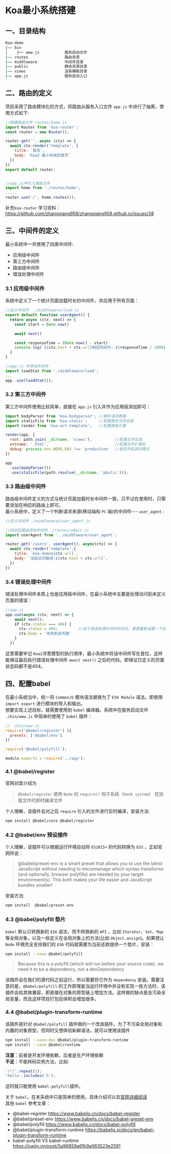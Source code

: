 # Koa最小系统搭建

## 一、目录结构
```sh
Koa-demo
|—— bin                   
│    ├── www.js           服务启动文件
|—— routes                路由目录
|—— middleware            中间件目录
|—— public                静态资源目录
|—— views                 渲染模板目录
|—— app.js                服务启动入口
```

## 二、路由的定义
项目采用了路由模块化的方式，将路由从服务入口文件 `app.js` 中进行了抽离，使用方式如下:
```js
//新建路由文件 routes/home.js
import Router from 'koa-router';
const router = new Router();

router.get('', async (ctx) => {
  await ctx.render('template', {
    title: '首页',
    body: 'Koa2 最小系统的首页'
  })
})
export default router;


//app.js中引入路由文件
import home from './routes/home';
.....
router.use('/', home.routes());
```

补充`koa-router` 学习资料：https://github.com/zhangxiang958/zhangxiang958.github.io/issues/38

## 三、中间件的定义
最小系统中一共使用了四类中间件:
* 应用级中间件
* 第三方中间件
* 路由级中间件
* 错误处理中间件

### 3.1 应用级中间件
系统中定义了一个统计页面加载时长的中间件，并应用于所有页面：
```js
//定义中间件  ./middleware/load.js
export default function userAgent() {
  return async (ctx, next) => {
    const start = Date.now()

    await next()

    const responseTime = (Date.now() - start)
    console.log(`${ctx.host + ctx.url}响应时间为: ${responseTime / 1000}s`)
  }
}

//app.js 中添加中间件
import loadStat from './middleware/load';
...
app..use(loadStat());
```

### 3.2 第三方中间件
第三方中间件使用比较简单，直接在 `app.js` 引入并作为应用级添加即可：
```js
import bodyParser from 'koa-bodyparser'; //解析请求数据
import staticFile from 'koa-static';     //配置静态文件目录
import render from 'koa-art-template';   //配置模板引擎

render(app, {
  root: path.join(__dirname, 'views'),          //配置文件目录
  extname: '.html',                             //配置文件扩展名
  debug: process.env.NODE_ENV !== 'production'  //是否开启调试模式
})

app
  .use(bodyParser())
  .use(staticFile(path.resolve(__dirname, 'pbulic')));
```

### 3.3 路由级中间件
路由级中间件定义的方式与统计页面加载时长中间件一致，只不过在使用时，只需要添加在响应的路由上即可。  
最小系统中，定义了一个判断请求来源(移动端和 `PC` 端)的中间件--- `user_agent` :
```js
//定义中间件 ./middleware/user_agent.js

//给对应路由添加中间件 ./routes/admin.js
import userAgent from '../middleware/user_agent';

router.get('/users', userAgent(), async(ctx) => {
  await ctx.render('template',{
    title: `koa-demo${ctx.url}`,
    body: `当前访问路径:${ctx.host + ctx.url}`,
  })
})
```

### 3.4 错误处理中间件
错误处理中间件本质上也是应用级中间件，在最小系统中主要是处理访问到未定义页面的错误：
```js
//app.js
app.use(async (ctx, next) => {
    await next();
    if (ctx.status === 404) {
      ctx.status = 404;         //由于错误处理中间件的存在，需要重新设置一下状态码
      ctx.body = '未找到该页面'
    }
  })
```
这里需要牢记 `Koa2`洋葱模型的执行顺序，最小系统中将该中间件写在首位，这样能保证最后执行错误处理中间件 `await next()` 之后的代码，即保证已定义的页面状态码都不是404。

## 四、配置babel
在最小系统当中，统一将 `CommonJS` 模块语法替换为了 `ES6 Module` 语法。即使用`import export` 进行模块的导入和输出。  
想要实现上述目标，就需要使用到 `babel` 编译器。系统中在服务启动文件 `./bin/www.js` 中简单的使用了 `babel` 插件：
```js
// ./bin/www.js
require('@babel/register') ({
  presets: ['@babel/env']
})

require('@babel/polyfill');

module.exports = require('../app');
```
### 4.1 @babel/register
官网对其介绍为
> `@babel/register` 使用 `Node` 的 `require()` 钩子系统（`hook system`） 在加载文件时即时编译文件  

个人理解，该插件会对之后 `require` 引入的文件进行实时编译，安装方法:
```sh
npm install @babel/core @babel/register
```

### 4.2 @babel/env 预设插件
个人理解，该插件可以根据运行环境自动将 `ES2015+` 的代码转换为 `ES5` ，正如官网所说：
> @babel/preset-env is a smart preset that allows you to use the latest JavaScript without needing to micromanage which syntax transforms (and optionally, browser polyfills) are needed by your target environment(s). This both makes your life easier and JavaScript bundles smaller!

安装方法:
```sh
npm install  @babel/preset-env
```

### 4.3 @babel/polyfill 垫片
`babel` 默认只转换新的 `ES6` 语法，而不转换新的 `API` ，比如 `Iterator`、`Set`、`Map`等全局对象，以及一些定义在全局对象上的方法(比如 `Object.assign`)。如果想让 `Node` 环境完全支持我们的 `ES6` 代码就需要为当前还款提供一个垫片，安装：
```sh
npm install --save @babel/polyfill
```
> Because this is a polyfill (which will run before your source code), we need it to be a dependency, not a devDependency

该插件会在我们的源代码之前运行，所以需要将它作为 `dependency` 安装。需要注意的是，`@babel/polyfill` 的工作原理是当运行环境中并没有实现一些方法时，该插件会给其做兼容，即直接在对象的原型链上增加方法。这样做的缺点是会污染全局变量，而且这样项目打包后体积会增加很多。

### 4.4 @babel/plugin-transform-runtime
该插件是针对 `@babel/polyfill` 插件做的一个改良插件，为了不污染全局对象和内置的对象原型，但同时又想体验新鲜语法，就可以使用该插件  
```sh
npm install --save-dev @babel/plugin-transform-runtime
npm install --save @babel/runtime  
```
**注意**：前者是开发环境依赖，后者是生产环境依赖  
**不足**：不能转码实例方法，比如:
```js
'!!!'.repeat(3);
'hello'.includes('h');
```
这时就只能使用 `babel-polyfill`插件。  

关于 `babel`，在本系统中只是简单的使用，具体介绍可以去[官网详细阅读](https://www.babeljs.cn/docs/)  
其他 `babel` 参考文章：
* @babel-register  https://www.babeljs.cn/docs/babel-register
* @babel/preset-env  https://www.babeljs.cn/docs/babel-preset-env
* @babel/polyfill  https://www.babeljs.cn/docs/babel-polyfill
* @babel/plugin-transform-runtime  https://babeljs.io/docs/en/babel-plugin-transform-runtime
* babel-polyfill VS babel-runtime  https://juejin.im/post/5a96859a6fb9a063523e2591